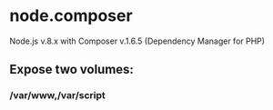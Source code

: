 # node.composer
Node.js v.8.x with Composer v.1.6.5 (Dependency Manager for PHP)

## Expose two volumes:
### /var/www,/var/script
